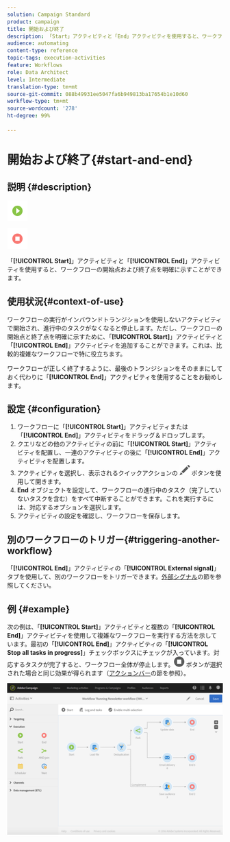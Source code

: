 ```yaml
---
solution: Campaign Standard
product: campaign
title: 開始および終了
description: 「Start」アクティビティと「End」アクティビティを使用すると、ワークフローの開始点および終了点を明確に示すことができます。
audience: automating
content-type: reference
topic-tags: execution-activities
feature: Workflows
role: Data Architect
level: Intermediate
translation-type: tm+mt
source-git-commit: 088b49931ee5047fa6b949813ba17654b1e10d60
workflow-type: tm+mt
source-wordcount: '278'
ht-degree: 99%

---
```



# 開始および終了{#start-and-end}

## 説明 {#description}

![](assets/start.png)

![](assets/end.png)

「**[!UICONTROL Start]**」アクティビティと「**[!UICONTROL End]**」アクティビティを使用すると、ワークフローの開始点および終了点を明確に示すことができます。

## 使用状況{#context-of-use}

ワークフローの実行がインバウンドトランジションを使用しないアクティビティで開始され、進行中のタスクがなくなると停止します。ただし、ワークフローの開始点と終了点を明確に示すために、「**[!UICONTROL Start]**」アクティビティと「**[!UICONTROL End]**」アクティビティを追加することができます。これは、比較的複雑なワークフローで特に役立ちます。

ワークフローが正しく終了するように、最後のトランジションをそのままにしておく代わりに「**[!UICONTROL End]**」アクティビティを使用することをお勧めします。

## 設定 {#configuration}

1. ワークフローに「**[!UICONTROL Start]**」アクティビティまたは「**[!UICONTROL End]**」アクティビティをドラッグ＆ドロップします。
1. クエリなどの他のアクティビティの前に「**[!UICONTROL Start]**」アクティビティを配置し、一連のアクティビティの後に「**[!UICONTROL End]**」アクティビティを配置します。
1. アクティビティを選択し、表示されるクイックアクションの ![](assets/edit_darkgrey-24px.png) ボタンを使用して開きます。
1. **End** オブジェクトを設定して、ワークフローの進行中のタスク（完了していないタスクを含む）をすべて中断することができます。これを実行するには、対応するオプションを選択します。
1. アクティビティの設定を確認し、ワークフローを保存します。

## 別のワークフローのトリガー{#triggering-another-workflow}

「**[!UICONTROL End]**」アクティビティの「**[!UICONTROL External signal]**」タブを使用して、別のワークフローをトリガーできます。[外部シグナル](../../automating/using/external-signal.md)の節を参照してください。

## 例 {#example}

次の例は、「**[!UICONTROL Start]**」アクティビティと複数の「**[!UICONTROL End]**」アクティビティを使用して複雑なワークフローを実行する方法を示しています。最初の「**[!UICONTROL End]**」アクティビティの「**[!UICONTROL Stop all tasks in progress]**」チェックボックスにチェックが入っています。対応するタスクが完了すると、ワークフロー全体が停止します。![](assets/stop_darkgrey-24px.png) ボタンが選択された場合と同じ効果が得られます（[アクションバー](../../automating/using/workflow-interface.md#action-bar)の節を参照）。

![](assets/wkf_start_end_example.png)

